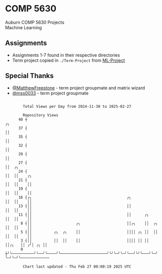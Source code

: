 # COMP 5630
Auburn COMP 5630 Projects  
Machine Learning

## Assignments
- Assignments 1-7 found in their respective directories
- Term project copied in `./Term-Project` from [ML-Project](https://github.com/wumphlett/ML-Project)

## Special Thanks
- [@MatthewFreestone](https://github.com/MatthewFreestone) - term project groupmate and matrix wizard
- [@mss0033](https://github.com/mss0033) - term project groupmate

```

        Total Views per Day from 2024-11-30 to 2025-02-27

        Repository Views
      40 ┼                                                                ╭╮
      37 ┤                                                                ││
      35 ┤                                                                ││
      32 ┤                                                                ││
      29 ┤                                                                ││
      27 ┤                                                                ││  ╭╮
      24 ┤                                                                ││  ││    ╭╮
      21 ┤                                                                ││  ││    ││
      19 ┤                                                                ││  ││    ││
      16 ┤╭╮                                           ╭╮                 ││  ││    ││
      13 ┤││                                           ││                 ││  ││    ││
      11 ┤││                                           ││      ╭╮         ││  ││    ││
       8 ┤││                    ╭╮                     ││╭╮    ││  ╭╮     ││  ││    ││
       5 ┤││          ╭╮  ╭╮    ││                     ││││ ╭╮ ││  ││     ││  ││    ││
       3 ┤││          ││  ││    ││                     ││││ ││ ││  ││╭╮   ││ ╭╯│ ╭╮ ││
       0 ┼╯╰──────────╯╰──╯╰────╯╰─────────────────────╯╰╯╰─╯╰─╯╰──╯╰╯╰───╯╰─╯ ╰─╯╰─╯╰─────────────

        Chart last updated - Thu Feb 27 00:00:19 2025 UTC
        
```
